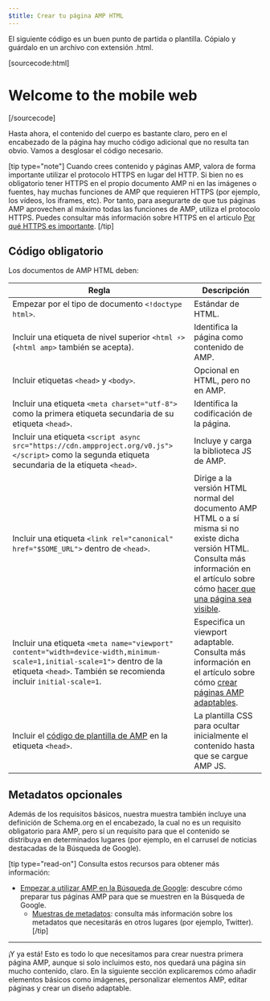 ```yaml
---
$title: Crear tu página AMP HTML
---
```


El siguiente código es un buen punto de partida o plantilla.
Cópialo y guárdalo en un archivo con extensión .html.

[sourcecode:html]

<!doctype html>
<html amp lang="en">
  <head>
    <meta charset="utf-8">
    <script async src="https://cdn.ampproject.org/v0.js"></script>
    <title>Hello, AMPs</title>
    <link rel="canonical" href="{{doc.url}}">
    <meta name="viewport" content="width=device-width,minimum-scale=1,initial-scale=1">
    <script type="application/ld+json">
      {
        "@context": "http://schema.org",
        "@type": "NewsArticle",
        "headline": "Open-source framework for publishing content",
        "datePublished": "2015-10-07T12:02:41Z",
        "image": [
          "logo.jpg"
        ]
      }
    </script>
    <style amp-boilerplate>body{-webkit-animation:-amp-start 8s steps(1,end) 0s 1 normal both;-moz-animation:-amp-start 8s steps(1,end) 0s 1 normal both;-ms-animation:-amp-start 8s steps(1,end) 0s 1 normal both;animation:-amp-start 8s steps(1,end) 0s 1 normal both}@-webkit-keyframes -amp-start{from{visibility:hidden}to{visibility:visible}}@-moz-keyframes -amp-start{from{visibility:hidden}to{visibility:visible}}@-ms-keyframes -amp-start{from{visibility:hidden}to{visibility:visible}}@-o-keyframes -amp-start{from{visibility:hidden}to{visibility:visible}}@keyframes -amp-start{from{visibility:hidden}to{visibility:visible}}</style><noscript><style amp-boilerplate>body{-webkit-animation:none;-moz-animation:none;-ms-animation:none;animation:none}</style></noscript>
  </head>
  <body>
    <h1>Welcome to the mobile web</h1>
  </body>
</html>
[/sourcecode]

Hasta ahora, el contenido del cuerpo es bastante claro, pero en el encabezado de la página hay mucho código adicional que no resulta tan obvio. Vamos a desglosar el código necesario.

[tip type="note"]
Cuando crees contenido y páginas AMP, valora de forma importante utilizar el protocolo HTTPS en lugar del HTTP. Si bien no es obligatorio tener HTTPS en el propio documento AMP ni en las imágenes o fuentes, hay muchas funciones de AMP que requieren HTTPS (por ejemplo, los vídeos, los iframes, etc). Por tanto, para asegurarte de que tus páginas AMP aprovechen al máximo todas las funciones de AMP, utiliza el protocolo HTTPS. Puedes consultar más información sobre HTTPS en el artículo [Por qué HTTPS es importante](https://developers.google.com/web/fundamentals/security/encrypt-in-transit/why-https).
[/tip]

## Código obligatorio

Los documentos de AMP HTML deben:

| Regla                                                                                                                                                                                       | Descripción                                                                                                                                                                                                                                                               |
| ------------------------------------------------------------------------------------------------------------------------------------------------------------------------------------------- | ------------------------------------------------------------------------------------------------------------------------------------------------------------------------------------------------------------------------------------------------------------------------- |
| Empezar por el tipo de documento `<!doctype html>`.                                                                                                                                         | Estándar de HTML.                                                                                                                                                                                                                                                         |
| Incluir una etiqueta de nivel superior `<html ⚡>` <br>(`<html amp>` también se acepta).                                                                                                    | Identifica la página como contenido de AMP.                                                                                                                                                                                                                               |
| Incluir etiquetas `<head>` y `<body>`.                                                                                                                                                      | Opcional en HTML, pero no en AMP.                                                                                                                                                                                                                                         |
| Incluir una etiqueta `<meta charset="utf-8">` como la primera etiqueta secundaria de su etiqueta `<head>`.                                                                                  | Identifica la codificación de la página.                                                                                                                                                                                                                                  |
| Incluir una etiqueta `<script async src="https://cdn.ampproject.org/v0.js"></script>` como la segunda etiqueta secundaria de la etiqueta `<head>`.                                          | Incluye y carga la biblioteca JS de AMP.                                                                                                                                                                                                                                  |
| Incluir una etiqueta `<link rel="canonical" href="$SOME_URL">` dentro de `<head>`.                                                                                                          | Dirige a la versión HTML normal del documento AMP HTML o a sí misma si no existe dicha versión HTML. Consulta más información en el artículo sobre cómo [hacer que una página sea visible](../../../../documentation/guides-and-tutorials/optimize-measure/discovery.md). |
| Incluir una etiqueta `<meta name="viewport" content="width=device-width,minimum-scale=1,initial-scale=1">` dentro de la etiqueta `<head>`. También se recomienda incluir `initial-scale=1`. | Especifica un viewport adaptable. Consulta más información en el artículo sobre cómo [crear páginas AMP adaptables](../../../../documentation/guides-and-tutorials/develop/style_and_layout/responsive_design.md).                                                        |
| Incluir el [código de plantilla de AMP](../../../../documentation/guides-and-tutorials/learn/spec/amp-boilerplate.md) en la etiqueta `<head>`.                                              | La plantilla CSS para ocultar inicialmente el contenido hasta que se cargue AMP JS.                                                                                                                                                                                       |

## Metadatos opcionales

Además de los requisitos básicos, nuestra muestra también incluye una definición de Schema.org en el encabezado, la cual no es un requisito obligatorio para AMP, pero sí un requisito para que el contenido se distribuya en determinados lugares (por ejemplo, en el carrusel de noticias destacadas de la Búsqueda de Google).

[tip type="read-on"]
Consulta estos recursos para obtener más información:

- [Empezar a utilizar AMP en la Búsqueda de Google](https://developers.google.com/amp/docs): descubre cómo preparar tus páginas AMP para que se muestren en la Búsqueda de Google.
  - [Muestras de metadatos](https://github.com/ampproject/amphtml/tree/master/examples/metadata-examples): consulta más información sobre los metadatos que necesitarás en otros lugares (por ejemplo, Twitter).
    [/tip]

<hr>

¡Y ya está! Esto es todo lo que necesitamos para crear nuestra primera página AMP, aunque si solo incluimos esto, nos quedará una página sin mucho contenido, claro. En la siguiente sección explicaremos cómo añadir elementos básicos como imágenes, personalizar elementos AMP, editar páginas y crear un diseño adaptable.
